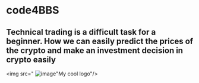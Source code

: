 # code4BBS
## Technical trading is a difficult task for a beginner. How we can easily predict the prices of the crypto and make an investment decision in crypto easily
<img src=" ![image](https://user-images.githubusercontent.com/85974708/153757859-41405299-4db1-46d8-9470-d4250e9dc64f.png)"My cool logo"/>
